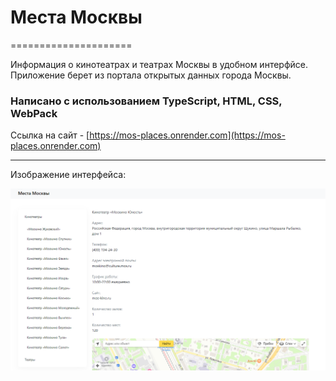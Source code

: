 # Места Москвы
=====================

Информация о кинотеатрах и театрах Москвы в удобном интерфйсе. Приложение берет из портала открытых данных города Москвы. 

### Написано с использованием TypeScript, HTML, CSS, WebPack

Ссылка на сайт - [https://mos-places.onrender.com](https://mos-places.onrender.com)

***

Изображение интерфейса:

<img src='./readme_img/full_info.PNG'/>
